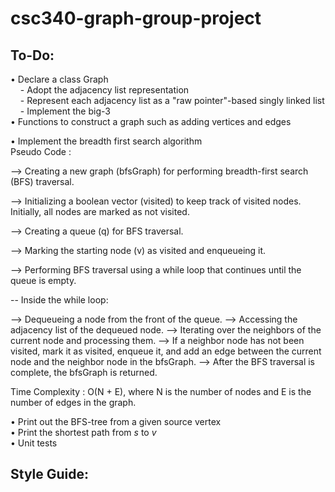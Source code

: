 # csc340-graph-group-project  
## To-Do:  
• Declare a class Graph  
        - Adopt the adjacency list representation  
        - Represent each adjacency list as a "raw pointer"-based singly linked list  
        - Implement the big-3  
• Functions to construct a graph such as adding vertices and edges  

• Implement the breadth first search algorithm  
Pseudo Code : 

--> Creating a new graph (bfsGraph) for performing breadth-first search (BFS) traversal.

--> Initializing a boolean vector (visited) to keep track of visited nodes. Initially, all nodes are marked as not visited.

--> Creating a queue (q) for BFS traversal.

--> Marking the starting node (v) as visited and enqueueing it.

--> Performing BFS traversal using a while loop that continues until the queue is empty.

-- Inside the while loop:

--> Dequeueing a node from the front of the queue.
--> Accessing the adjacency list of the dequeued node.
--> Iterating over the neighbors of the current node and processing them.
--> If a neighbor node has not been visited, mark it as visited, enqueue it, and add an edge between the current node and the neighbor node in the bfsGraph.
--> After the BFS traversal is complete, the bfsGraph is returned.

Time Complexity : O(N + E), where N is the number of nodes and E is the number of edges in the graph.

• Print out the BFS-tree from a given source vertex  
• Print the shortest path from *s* to *v*  
• Unit tests  

## Style Guide:  
